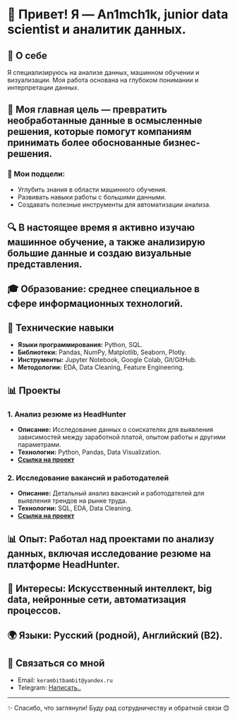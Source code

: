 # 👋 Привет! Я — An1mch1k, junior data scientist и аналитик данных.

## 🌟 О себе
Я специализируюсь на анализе данных, машинном обучении и визуализации. Моя работа основана на глубоком понимании и интерпретации данных.

## 🎯 Моя главная цель — превратить необработанные данные в осмысленные решения, которые помогут компаниям принимать более обоснованные бизнес-решения.
### 🎯 Мои подцели:
- Углубить знания в области машинного обучения.
- Развивать навыки работы с большими данными.
- Создавать полезные инструменты для автоматизации анализа.

## 🔍 В настоящее время я активно изучаю машинное обучение, а также анализирую большие данные и создаю визуальные представления.

## 🎓 Образование: среднее специальное в сфере информационных технологий.

## 🔧 Технические навыки
- **Языки программирования:** Python, SQL.
- **Библиотеки:** Pandas, NumPy, Matplotlib, Seaborn, Plotly.
- **Инструменты:** Jupyter Notebook, Google Colab, Git/GitHub.
- **Методологии:** EDA, Data Cleaning, Feature Engineering.

## 📊 Проекты
### 1. Анализ резюме из HeadHunter
- **Описание:** Исследование данных о соискателях для выявления зависимостей между заработной платой, опытом работы и другими параметрами.
- **Технологии:** Python, Pandas, Data Visualization.
- **[Ссылка на проект](https://github.com/An1mch1k-theOne/Project_1)**

### 2. Исследование вакансий и работодателей
- **Описание:** Детальный анализ вакансий и работодателей для выявления трендов на рынке труда.
- **Технологии:** SQL, EDA, Data Cleaning.
- **[Ссылка на проект](https://github.com/An1mch1k-theOne/Project_2)**

## 📊 Опыт: Работал над проектами по анализу данных, включая исследование резюме на платформе HeadHunter.

## 🚀 Интересы: Искусственный интеллект, big data, нейронные сети, автоматизация процессов.

## 🌍 Языки: Русский (родной), Английский (B2).

## 🤝 Связаться со мной
- Email: `kerambitbambit@yandex.ru`
- Telegram: [Написать..](https://t.me/Animch1k)

---
✨ Спасибо, что заглянули! Буду рад сотрудничеству и обратной связи 😊

